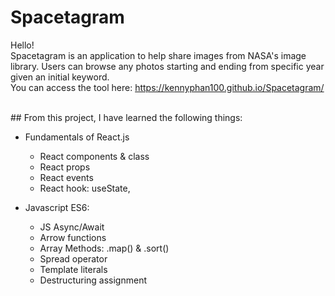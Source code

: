 # Spacetagram

Hello!
<br>
Spacetagram is an application to help share images from NASA's image library. Users can browse any photos starting and ending from specific year given an initial keyword.
<br>
You can access the tool here: https://kennyphan100.github.io/Spacetagram/

<br>
## From this project, I have learned the following things:

* Fundamentals of React.js
	* React components & class
	* React props
	* React events
	* React hook: useState,

* Javascript ES6:
	* JS Async/Await
	* Arrow functions
	* Array Methods: .map() & .sort()
	* Spread operator
	* Template literals
	* Destructuring assignment
